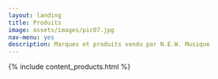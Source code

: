 ```yaml
---
layout: landing
title: Produits
image: assets/images/pic07.jpg
nav-menu: yes
description: Marques et produits vendu par N.E.W. Musique
---
```


{% include content_products.html %}